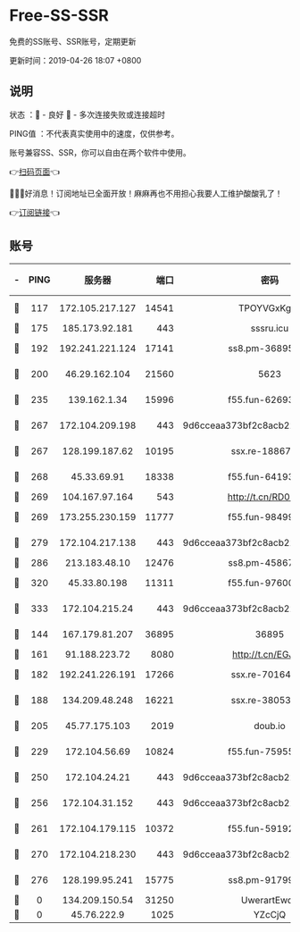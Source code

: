 # Free-SS-SSR

免费的SS账号、SSR账号，定期更新

更新时间：2019-04-26 18:07 +0800

## 说明

状态     ：🙂 - 良好 🙁 - 多次连接失败或连接超时

PING值   ：不代表真实使用中的速度，仅供参考。

账号兼容SS、SSR，你可以自由在两个软件中使用。

👉[扫码页面](https://liesauer.github.io/Free-SS-SSR/)👈

🎉🎉🎉好消息！订阅地址已全面开放！麻麻再也不用担心我要人工维护酸酸乳了！

👉[订阅链接](https://www.liesauer.net/yogurt/subscribe?ACCESS_TOKEN=DAYxR3mMaZAsaqUb)👈

## 账号

|-|PING|服务器|端口|密码|加密方式|区域|
|:----:|:----:|:-----:|-----:|:----:|:----:|:----:|
|🙂|117|172.105.217.127|14541|TPOYVGxKglpi|aes-256-cfb|JP|
|🙂|175|185.173.92.181|443|sssru.icu|rc4-md5|RU|
|🙂|192|192.241.221.124|17141|ss8.pm-36895693|aes-256-cfb|US|
|🙂|200|46.29.162.104|21560|5623|aes-128-ctr|RU|
|🙂|235|139.162.1.34|15996|f55.fun-62693899|aes-256-cfb|SG|
|🙂|267|172.104.209.198|443|9d6cceaa373bf2c8acb22e60b6a58be6|aes-256-cfb|US|
|🙂|267|128.199.187.62|10195|ssx.re-18867296|aes-256-cfb|SG|
|🙂|268|45.33.69.91|18338|f55.fun-64193387|aes-256-cfb|US|
|🙂|269|104.167.97.164|543|http://t.cn/RD0D7sx|rc4-md5|CA|
|🙂|269|173.255.230.159|11777|f55.fun-98499590|aes-256-cfb|US|
|🙂|279|172.104.217.138|443|9d6cceaa373bf2c8acb22e60b6a58be6|aes-256-cfb|US|
|🙂|286|213.183.48.10|12476|ss8.pm-45867021|rc4-md5|RU|
|🙂|320|45.33.80.198|11311|f55.fun-97600550|aes-256-cfb|US|
|🙂|333|172.104.215.24|443|9d6cceaa373bf2c8acb22e60b6a58be6|aes-256-cfb|US|
|🙂|144|167.179.81.207|36895|36895|aes-256-cfb|JP|
|🙂|161|91.188.223.72|8080|http://t.cn/EGJIyrl|rc4-md5|RU|
|🙂|182|192.241.226.191|17266|ssx.re-70164154|aes-256-cfb|US|
|🙂|188|134.209.48.248|16221|ssx.re-38053204|aes-256-cfb|US|
|🙂|205|45.77.175.103|2019|doub.io|aes-128-ctr|SG|
|🙂|229|172.104.56.69|10824|f55.fun-75955527|aes-256-cfb|SG|
|🙂|250|172.104.24.21|443|9d6cceaa373bf2c8acb22e60b6a58be6|aes-256-cfb|US|
|🙂|256|172.104.31.152|443|9d6cceaa373bf2c8acb22e60b6a58be6|aes-256-cfb|US|
|🙂|261|172.104.179.115|10372|f55.fun-59192456|aes-256-cfb|SG|
|🙂|270|172.104.218.230|443|9d6cceaa373bf2c8acb22e60b6a58be6|aes-256-cfb|US|
|🙂|276|128.199.95.241|15775|ss8.pm-91799488|aes-256-cfb|SG|
|🙁|0|134.209.150.54|31250|UwerartEwqe|chacha20|IN|
|🙁|0|45.76.222.9|1025|YZcCjQ|rc4-md5|JP|
